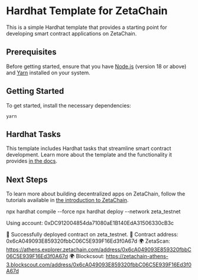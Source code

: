 # Hardhat Template for ZetaChain

This is a simple Hardhat template that provides a starting point for developing
smart contract applications on ZetaChain.

## Prerequisites

Before getting started, ensure that you have
[Node.js](https://nodejs.org/en/download) (version 18 or above) and
[Yarn](https://yarnpkg.com/) installed on your system.

## Getting Started

To get started, install the necessary dependencies:

```
yarn
```

## Hardhat Tasks

This template includes Hardhat tasks that streamline smart contract development.
Learn more about the template and the functionality it provides
[in the docs](https://www.zetachain.com/docs/developers/reference/template).

## Next Steps

To learn more about building decentralized apps on ZetaChain, follow the
tutorials available in
[the introduction to ZetaChain](https://www.zetachain.com/docs/developers).


npx hardhat compile --force
npx hardhat deploy --network zeta_testnet

 Using account: 0xDC912004854da71080aE1B140EdA31506330cB3c

🚀 Successfully deployed contract on zeta_testnet.
📜 Contract address: 0x6cA049093E859320fbbC06C5E939F16Ed3f0A67d
🌍 ZetaScan: https://athens.explorer.zetachain.com/address/0x6cA049093E859320fbbC06C5E939F16Ed3f0A67d
🌍 Blockcsout: https://zetachain-athens-3.blockscout.com/address/0x6cA049093E859320fbbC06C5E939F16Ed3f0A67d
